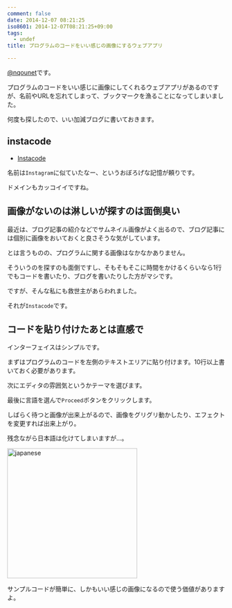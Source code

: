 ```yaml
---
comment: false
date: 2014-12-07 08:21:25
iso8601: 2014-12-07T08:21:25+09:00
tags:
  - undef
title: プログラムのコードをいい感じの画像にするウェブアプリ

---
```


<p><a href="https://twitter.com/nqounet">@nqounet</a>です。</p>

<p>プログラムのコードをいい感じに画像にしてくれるウェブアプリがあるのですが、名前やURLを忘れてしまって、ブックマークを漁ることになってしまいました。</p>

<p>何度も探したので、いい加減ブログに書いておきます。</p>



<h2>instacode</h2>

<ul>
<li><a href="http://instacod.es/">Instacode</a></li>
</ul>

<p>名前は<code>Instagram</code>に似ていたなー、というおぼろげな記憶が頼りです。</p>

<p>ドメインもカッコイイですね。</p>

<h2>画像がないのは淋しいが探すのは面倒臭い</h2>

<p>最近は、ブログ記事の紹介などでサムネイル画像がよく出るので、ブログ記事には個別に画像をおいておくと良さそうな気がしています。</p>

<p>とは言うものの、プログラムに関する画像はなかなかありません。</p>

<p>そういうのを探すのも面倒ですし、そもそもそこに時間をかけるくらいなら1行でもコードを書いたり、ブログを書いたりした方がマシです。</p>

<p>ですが、そんな私にも救世主があらわれました。</p>

<p>それが<code>Instacode</code>です。</p>

<h2>コードを貼り付けたあとは直感で</h2>

<p>インターフェイスはシンプルです。</p>

<p>まずはプログラムのコードを左側のテキストエリアに貼り付けます。10行以上書いておく必要があります。</p>

<p>次にエディタの雰囲気というかテーマを選びます。</p>

<p>最後に言語を選んで<code>Proceed</code>ボタンをクリックします。</p>

<p>しばらく待つと画像が出来上がるので、画像をグリグリ動かしたり、エフェクトを変更すれば出来上がり。</p>

<p>残念ながら日本語は化けてしまいますが…。</p>

<p><a href="https://www.nqou.net/wp-content/uploads/2014/12/japanese.jpg"><img src="https://www.nqou.net/wp-content/uploads/2014/12/japanese-300x300.jpg" alt="japanese" width="300" height="300" class="alignright size-medium wp-image-2947" /></a></p>

<p>サンプルコードが簡単に、しかもいい感じの画像になるので使う価値がありますよ。</p>
    	